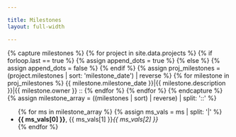 ```yaml
---

title: Milestones
layout: full-width

---
```

<div class='milestones'>
{% capture milestones %}
{% for project in site.data.projects %}
    {% if forloop.last == true %}
    {% assign append_dots = true %}
    {% else %}
    {% assign append_dots = false %}
    {% endif %}
    {% assign proj_milestones = (project.milestones | sort: 'milestone_date') | reverse %}
    {% for milestone in proj_milestones  %}
      {{ milestone.milestone_date }}|{{ milestone.description }}|{{ milestone.owner }}
      ::
    {% endfor %}
{% endfor %}
{% endcapture %}
{% assign milestone_array = ((milestones | sort) | reverse) | split: '::' %}
<ul>
{% for ms in milestone_array %}
   {% assign ms_vals = ms | split: '|' %}
    <li><strong>{{ ms_vals[0] }}</strong>, {{ ms_vals[1] }}<i>{{ ms_vals[2] }}</i></li>
{% endfor %}
</ul>
</div>
